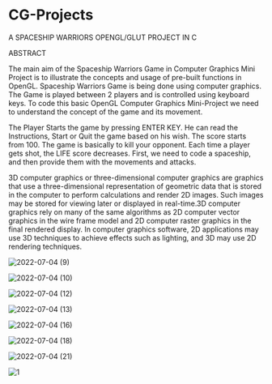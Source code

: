 # CG-Projects

A SPACESHIP WARRIORS OPENGL/GLUT PROJECT IN C


ABSTRACT
  
The main aim of the Spaceship Warriors Game in Computer Graphics Mini Project is to illustrate the concepts and usage of pre-built functions in OpenGL. Spaceship Warriors Game is being done using computer graphics. The Game is played between 2 players and is controlled using keyboard keys. To code this basic OpenGL Computer Graphics Mini-Project we need to understand the concept of the game and its movement.


  The Player Starts the game by pressing ENTER KEY. He can read the Instructions, Start or Quit the game based on his wish. The score starts from 100. The game is basically to kill your opponent. Each time a player gets shot, the LIFE score decreases. First, we need to code a spaceship, and then provide them with the movements and attacks. 
  
  
   3D computer graphics or three-dimensional computer graphics are graphics that use a three-dimensional representation of geometric data that is stored in the computer to perform calculations and render 2D images. Such images may be stored for viewing later or displayed in real-time.3D computer graphics rely on many of the same algorithms as 2D computer vector graphics in the wire frame model and 2D computer raster graphics in the final rendered display. In computer graphics software, 2D applications may use 3D techniques to achieve effects such as lighting, and 3D may use 2D rendering techniques.


![2022-07-04 (9)](https://user-images.githubusercontent.com/72074803/189497181-d50eb804-1592-4c85-b526-74ade099b244.png)

![2022-07-04 (10)](https://user-images.githubusercontent.com/72074803/189497182-9af11192-5761-4f3e-940c-3bc52996d156.png)

![2022-07-04 (12)](https://user-images.githubusercontent.com/72074803/189497169-b47fb93b-0330-4b3d-832e-025aa1b14220.png)

![2022-07-04 (13)](https://user-images.githubusercontent.com/72074803/189497173-5495935b-65d5-4e67-84b3-fe53b48fe3aa.png)

![2022-07-04 (16)](https://user-images.githubusercontent.com/72074803/189497174-3dd381ad-5c3c-4d03-a9ad-e48255034bb9.png)

![2022-07-04 (18)](https://user-images.githubusercontent.com/72074803/189497176-f2ffbaca-7e80-4989-b5ff-a0616629b1f7.png)

![2022-07-04 (21)](https://user-images.githubusercontent.com/72074803/189497178-b1721802-956a-44e4-b44c-f3e32f21cfbe.png)

![1](https://user-images.githubusercontent.com/72074803/189497180-555d5500-ce62-4bb1-8699-6e8594ac1466.jpg)


